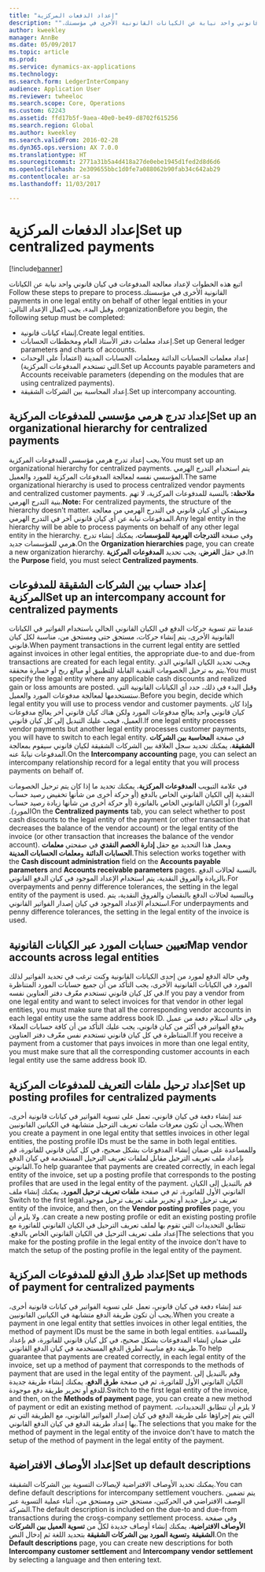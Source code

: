 ```yaml
---
title: "إعداد الدفعات المركزية"
description: "‏‫اتبع هذه الخطوات لإعداد معالجة المدفوعات في كيان قانوني واحد نيابة عن الكيانات القانونية الأخرى في مؤسستك."
author: kweekley
manager: AnnBe
ms.date: 05/09/2017
ms.topic: article
ms.prod: 
ms.service: dynamics-ax-applications
ms.technology: 
ms.search.form: LedgerInterCompany
audience: Application User
ms.reviewer: twheeloc
ms.search.scope: Core, Operations
ms.custom: 62243
ms.assetid: ffd17b5f-9aea-40e0-be49-d8702f615256
ms.search.region: Global
ms.author: kweekley
ms.search.validFrom: 2016-02-28
ms.dyn365.ops.version: AX 7.0.0
ms.translationtype: HT
ms.sourcegitcommit: 2771a31b5a4d418a27de0ebe1945d1fed2d8d6d6
ms.openlocfilehash: 2e309655bbc1d0fe7a088062b90fab34c642ab29
ms.contentlocale: ar-sa
ms.lasthandoff: 11/03/2017

---
```


# <a name="set-up-centralized-payments"></a><span data-ttu-id="05130-103">إعداد الدفعات المركزية</span><span class="sxs-lookup"><span data-stu-id="05130-103">Set up centralized payments</span></span>

[!include[banner](../includes/banner.md)]


<span data-ttu-id="05130-104">‏‫اتبع هذه الخطوات لإعداد معالجة المدفوعات في كيان قانوني واحد نيابة عن الكيانات القانونية الأخرى في مؤسستك.</span><span class="sxs-lookup"><span data-stu-id="05130-104">Follow these steps to prepare to process payments in one legal entity on behalf of other legal entities in your organization.</span></span> <span data-ttu-id="05130-105">وقبل البدء، يجب إكمال الإعداد التالي:‬</span><span class="sxs-lookup"><span data-stu-id="05130-105">Before you begin, the following setup must be completed:</span></span>

-   <span data-ttu-id="05130-106">إنشاء كيانات قانونية.</span><span class="sxs-lookup"><span data-stu-id="05130-106">Create legal entities.</span></span>
-   <span data-ttu-id="05130-107">إعداد معلمات دفتر الأستاذ العام ومخططات الحسابات.</span><span class="sxs-lookup"><span data-stu-id="05130-107">Set up General ledger parameters and charts of accounts.</span></span>
-   <span data-ttu-id="05130-108">إعداد معلمات الحسابات الدائنة ومعلمات الحسابات المدينة (اعتماداً على الوحدات التي تستخدم المدفوعات المركزية).</span><span class="sxs-lookup"><span data-stu-id="05130-108">Set up Accounts payable parameters and Accounts receivable parameters (depending on the modules that are using centralized payments).</span></span>
-   <span data-ttu-id="05130-109">إعداد المحاسبة بين الشركات الشقيقة.</span><span class="sxs-lookup"><span data-stu-id="05130-109">Set up intercompany accounting.</span></span>

## <a name="set-up-an-organizational-hierarchy-for-centralized-payments"></a><span data-ttu-id="05130-110">إعداد تدرج هرمي مؤسسي للمدفوعات المركزية</span><span class="sxs-lookup"><span data-stu-id="05130-110">Set up an organizational hierarchy for centralized payments</span></span>
<span data-ttu-id="05130-111">يجب إعداد تدرج هرمي مؤسسي للمدفوعات المركزية.</span><span class="sxs-lookup"><span data-stu-id="05130-111">You must set up an organizational hierarchy for centralized payments.</span></span> <span data-ttu-id="05130-112">يتم استخدام التدرج الهرمي المؤسسي نفسه لمعالجة المدفوعات المركزية للمورد والعميل.</span><span class="sxs-lookup"><span data-stu-id="05130-112">The same organizational hierarchy is used to process centralized vendor payments and centralized customer payments.</span></span> <span data-ttu-id="05130-113">**ملاحظة:** بالنسبة للمدفوعات المركزية، لا تهم بنية التدرج الهرمي.</span><span class="sxs-lookup"><span data-stu-id="05130-113">**Note:** For centralized payments, the structure of the hierarchy doesn't matter.</span></span> <span data-ttu-id="05130-114">وسيتمكن أي كيان قانوني في التدرج الهرمي من معالجة المدفوعات نيابة عن أي كيان قانوني آخر في التدرج الهرمي.</span><span class="sxs-lookup"><span data-stu-id="05130-114">Any legal entity in the hierarchy will be able to process payments on behalf of any other legal entity in the hierarchy.</span></span> <span data-ttu-id="05130-115">وفي صفحة **التدرجات الهرمية للمؤسسات**، يمكنك إنشاء تدرج هرمي للمؤسسات جديد.</span><span class="sxs-lookup"><span data-stu-id="05130-115">On the **Organization hierarchies** page, you can create a new organization hierarchy.</span></span> <span data-ttu-id="05130-116">في حقل **الغرض**، يجب تحديد **المدفوعات المركزية‬**.</span><span class="sxs-lookup"><span data-stu-id="05130-116">In the **Purpose** field, you must select **Centralized payments**.</span></span> 

## <a name="set-up-an-intercompany-account-for-centralized-payments"></a><span data-ttu-id="05130-117">إعداد حساب بين الشركات الشقيقة للمدفوعات المركزية</span><span class="sxs-lookup"><span data-stu-id="05130-117">Set up an intercompany account for centralized payments</span></span>
<span data-ttu-id="05130-118">عندما تتم تسوية حركات الدفع في الكيان القانوني الحالي باستخدام الفواتير في الكيانات القانونية الأخرى، يتم إنشاء حركات، مستحق حتى ومستحق من، مناسبة لكل كيان قانوني.</span><span class="sxs-lookup"><span data-stu-id="05130-118">When payment transactions in the current legal entity are settled against invoices in other legal entities, the appropriate due-to and due-from transactions are created for each legal entity.</span></span> <span data-ttu-id="05130-119">ويجب تحديد الكيان القانوني الذي يتم به ترحيل الخصومات النقدية القابلة للتطبيق أو مبالغ ربح أو خسارة محققة.</span><span class="sxs-lookup"><span data-stu-id="05130-119">You must specify the legal entity where any applicable cash discounts and realized gain or loss amounts are posted.</span></span> <span data-ttu-id="05130-120">وقبل البدء في ذلك، حدد أي الكيانات القانونية التي ستستخدمها لمعالجة مدفوعات المورد والعميل.</span><span class="sxs-lookup"><span data-stu-id="05130-120">Before you begin, decide which legal entity you will use to process vendor and customer payments.</span></span> <span data-ttu-id="05130-121">وإذا كان كيان قانوني واحد يعالج مدفوعات المورد ولكن هناك كيان قانوني آخر يعالج مدفوعات العميل، فيجب عليك التبديل إلى كل كيان قانوني.</span><span class="sxs-lookup"><span data-stu-id="05130-121">If one legal entity processes vendor payments but another legal entity processes customer payments, you will have to switch to each legal entity.</span></span> <span data-ttu-id="05130-122">في صفحة **المحاسبة بين الشركات الشقيقة**، يمكنك تحديد سجل العلاقة بين الشركات الشقيقة لكيان قانوني سيقوم بمعالجة المدفوعات نيابةً عنه.</span><span class="sxs-lookup"><span data-stu-id="05130-122">On the **Intercompany accounting** page, you can select an intercompany relationship record for a legal entity that you will process payments on behalf of.</span></span> 

<span data-ttu-id="05130-123">في علامة التبويب ‬‏‫**‬‏‫المدفوعات المركزية‬‏‫**‬‏‫، يمكنك تحديد ما إذا كان يتم ترحيل الخصومات النقدية إلى الكيان القانوني الخاص بالدفع (أو حركة أخرى من شأنها تخفيض رصيد حساب المورد) أو الكيان القانوني الخاص بالفاتورة (أو حركة أخرى من شأنها زيادة رصيد حساب المورد).‬</span><span class="sxs-lookup"><span data-stu-id="05130-123">On the **Centralized payments** tab, you can select whether to post cash discounts to the legal entity of the payment (or other transaction that decreases the balance of the vendor account) or the legal entity of the invoice (or other transaction that increases the balance of the vendor account).</span></span> <span data-ttu-id="05130-124">ويعمل هذا التحديد مع حقل **إدارة الخصم النقدي** في صفحتي **معلمات الحسابات الدائنة** و**معلمات الحسابات المدينة**.</span><span class="sxs-lookup"><span data-stu-id="05130-124">This selection works together with the **Cash discount administration** field on the **Accounts payable parameters** and **Accounts receivable parameters** pages.</span></span> <span data-ttu-id="05130-125">بالنسبة لحالات الدفع بالزيادة والفروق النقدية، يتم استخدام الإعداد الموجود في كيان الدفع القانوني.</span><span class="sxs-lookup"><span data-stu-id="05130-125">For overpayments and penny difference tolerances, the setting in the legal entity of the payment is used.</span></span> <span data-ttu-id="05130-126">وبالنسبة لحالات الدفع بالنقصان والفروق النقدية، يتم استخدام الإعداد الموجود في كيان إصدار الفواتير القانوني.</span><span class="sxs-lookup"><span data-stu-id="05130-126">For underpayments and penny difference tolerances, the setting in the legal entity of the invoice is used.</span></span>

## <a name="map-vendor-accounts-across-legal-entities"></a><span data-ttu-id="05130-127">تعيين حسابات المورد عبر الكيانات القانونية</span><span class="sxs-lookup"><span data-stu-id="05130-127">Map vendor accounts across legal entities</span></span>
<span data-ttu-id="05130-128">وفي حالة الدفع لمورد من إحدى الكيانات القانونية وكنت ترغب في تحديد الفواتير لذلك المورد في الكيانات القانونية الأخرى، يجب التأكد من أن جميع حسابات المورد المتناظرة في كل كيان قانوني تستخدم معّرف دفتر العناوين نفسه.</span><span class="sxs-lookup"><span data-stu-id="05130-128">If you pay a vendor from one legal entity and want to select invoices for that vendor in other legal entities, you must make sure that all the corresponding vendor accounts in each legal entity use the same address book ID.</span></span> <span data-ttu-id="05130-129">وفي حالة استلام دفعة من عميل يدفع الفواتير في أكثر من كيان قانوني، يجب عليك التأكد من أن كافة حسابات العملاء المتناظرة في كل كيان قانوني تستخدم نفس معّرف دفتر العناوين.</span><span class="sxs-lookup"><span data-stu-id="05130-129">If you receive a payment from a customer that pays invoices in more than one legal entity, you must make sure that all the corresponding customer accounts in each legal entity use the same address book ID.</span></span>

## <a name="set-up-posting-profiles-for-centralized-payments"></a><span data-ttu-id="05130-130">إعداد ترحيل ملفات التعريف للمدفوعات المركزية</span><span class="sxs-lookup"><span data-stu-id="05130-130">Set up posting profiles for centralized payments</span></span>
<span data-ttu-id="05130-131">عند إنشاء دفعة في كيان قانوني، تعمل على تسوية الفواتير في كيانات قانونية أخرى، يجب أن تكون معرفات ملفات تعريف الترحيل متشابهة في الكيانين القانونيين.</span><span class="sxs-lookup"><span data-stu-id="05130-131">When you create a payment in one legal entity that settles invoices in other legal entities, the posting profile IDs must be the same in both legal entities.</span></span> <span data-ttu-id="05130-132">وللمساعدة على ضمان إنشاء المدفوعات بشكل صحيح، في كل كيان قانوني للفاتورة، قم بإعداد ملف تعريف الترحيل مقابل لملفات تعريف الترحيل المستخدمة في كيان الدفع القانوني.</span><span class="sxs-lookup"><span data-stu-id="05130-132">To help guarantee that payments are created correctly, in each legal entity of the invoice, set up a posting profile that corresponds to the posting profiles that are used in the legal entity of the payment.</span></span> <span data-ttu-id="05130-133">‏‫قم بالتبديل إلى الكيان القانوني الأول للفاتورة، ثم في صفحة **‬‏‫ملفات تعريف ترحيل المورد‬‏‫**، يمكنك إنشاء ملف تعريف ترحيل جديد أو تحرير ملف تعريف ترحيل موجود.</span><span class="sxs-lookup"><span data-stu-id="05130-133">Switch to the first legal entity of the invoice, and then, on the **Vendor posting profiles** page, you can create a new posting profile or edit an existing posting profile.</span></span> <span data-ttu-id="05130-134">ولا يلزم أن تتطابق التحديدات التي تقوم بها لملف تعريف الترحيل في الكيان القانوني للفاتورة مع إعداد ملف تعريف الترحيل في الكيان القانوني الخاص بالدفع.‬</span><span class="sxs-lookup"><span data-stu-id="05130-134">The selections that you make for the posting profile in the legal entity of the invoice don't have to match the setup of the posting profile in the legal entity of the payment.</span></span>

## <a name="set-up-methods-of-payment-for-centralized-payments"></a><span data-ttu-id="05130-135">إعداد طرق الدفع للمدفوعات المركزية</span><span class="sxs-lookup"><span data-stu-id="05130-135">Set up methods of payment for centralized payments</span></span>
<span data-ttu-id="05130-136">عند إنشاء دفعة في كيان قانوني، تعمل على تسوية الفواتير في كيانات قانونية أخرى، يجب أن تكون طريقة الدفع متشابهة في الكيانين القانونيين.</span><span class="sxs-lookup"><span data-stu-id="05130-136">When you create a payment in one legal entity that settles invoices in other legal entities, the method of payment IDs must be the same in both legal entities.</span></span> <span data-ttu-id="05130-137">وللمساعدة على ضمان إنشاء المدفوعات بشكل صحيح، في كل كيان قانوني للفاتورة، قم بإعداد طريقة دفع ‬مناسبة لطرق الدفع المستخدمة في كيان الدفع القانوني.</span><span class="sxs-lookup"><span data-stu-id="05130-137">To help guarantee that payments are created correctly, in each legal entity of the invoice, set up a method of payment that corresponds to the methods of payment that are used in the legal entity of the payment.</span></span> <span data-ttu-id="05130-138">وقم بالتبديل إلى الكيان القانوني الأول للفاتورة، ثم في صفحة **طرق الدفع**، يمكنك إنشاء طريقة جديدة للدفع أو تحرير طريقة دفع موجودة.</span><span class="sxs-lookup"><span data-stu-id="05130-138">Switch to the first legal entity of the invoice, and then, on the **Methods of payment** page, you can create a new method of payment or edit an existing method of payment.</span></span> <span data-ttu-id="05130-139">لا يلزم أن تتطابق التحديدات، التي يتم إجراؤها على طريقة الدفع في كيان إصدار الفواتير القانوني، مع الطريقة التي تم بها إعداد طريقة الدفع في كيان الدفع القانوني.</span><span class="sxs-lookup"><span data-stu-id="05130-139">The selections that you make for the method of payment in the legal entity of the invoice don't have to match the setup of the method of payment in the legal entity of the payment.</span></span>

## <a name="set-up-default-descriptions"></a><span data-ttu-id="05130-140">إعداد الأوصاف الافتراضية</span><span class="sxs-lookup"><span data-stu-id="05130-140">Set up default descriptions</span></span>
<span data-ttu-id="05130-141">يمكنك تحديد الأوصاف الافتراضية لإيصالات التسوية بين الشركات الشقيقة.</span><span class="sxs-lookup"><span data-stu-id="05130-141">You can define default descriptions for intercompany settlement vouchers.</span></span> <span data-ttu-id="05130-142">يتم تضمين الوصف الافتراضي في الحركتين، مستحق حتى ومستحق من، أثناء عملية التسوية عبر الشركة.</span><span class="sxs-lookup"><span data-stu-id="05130-142">The default description is included on the due-to and due-from transactions during the cross-company settlement process.</span></span> <span data-ttu-id="05130-143">وفي صفحة **الأوصاف الافتراضية**، يمكنك إنشاء أوصاف جديدة لكلٍّ من **تسوية العميل بين الشركات الشقيقة** و**تسوية المورد بين الشركات الشقيقة** بتحديد اللغة ثم إدخال النص.</span><span class="sxs-lookup"><span data-stu-id="05130-143">On the **Default descriptions** page, you can create new descriptions for both **Intercompany customer settlement** and **Intercompany vendor settlement** by selecting a language and then entering text.</span></span>




